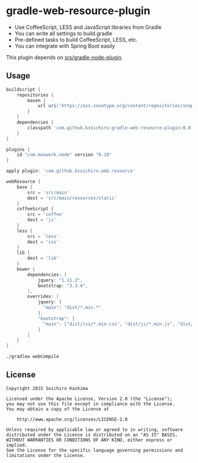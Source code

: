 # gradle-web-resource-plugin

* Use CoffeeScript, LESS and JavaScript libraries from Gradle
* You can write all settings to build.gradle
* Pre-defined tasks to build CoffeeScript, LESS, etc.
* You can integrate with Spring Boot easily

This plugin depends on [srs/gradle-node-plugin](https://github.com/srs/gradle-node-plugin).

## Usage

```gradle
buildscript {
    repositories {
        maven {
            url uri('https://oss.sonatype.org/content/repositories/snapshots/')
        }
    }
    dependencies {
        classpath 'com.github.ksoichiro:gradle-web-resource-plugin:0.0.1-SNAPSHOT'
    }
}

plugins {
    id "com.moowork.node" version "0.10"
}

apply plugin: 'com.github.ksoichiro.web.resource'

webResource {
    base {
        src = 'src/main'
        dest = 'src/main/resources/static'
    }
    coffeeScript {
        src = 'coffee'
        dest = 'js'
    }
    less {
        src = 'less'
        dest = 'css'
    }
    lib {
        dest = 'lib'
    }
    bower {
        dependencies: [
            jquery: "1.11.2",
            bootstrap: "3.3.4",
        ],
        overrides: [
            jquery: {
              "main": "dist/*.min.*"
            },
            "bootstrap": {
              "main": ["dist/css/*.min.css", "dist/js/*.min.js", "dist/fonts/*"]
            }
        ]
    }
}
```

```sh
./gradlew webCompile
```

## License

    Copyright 2015 Soichiro Kashima

    Licensed under the Apache License, Version 2.0 (the "License");
    you may not use this file except in compliance with the License.
    You may obtain a copy of the License at

        http://www.apache.org/licenses/LICENSE-2.0

    Unless required by applicable law or agreed to in writing, software
    distributed under the License is distributed on an "AS IS" BASIS,
    WITHOUT WARRANTIES OR CONDITIONS OF ANY KIND, either express or implied.
    See the License for the specific language governing permissions and
    limitations under the License.
